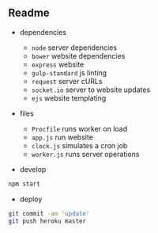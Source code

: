 ## Readme

  - dependencies
  
    - `node` server dependencies
    - `bower` website dependencies
    - `express` website
    - `gulp-standard` js linting
    - `request` server cURLs
    - `socket.io` server to website updates
    - `ejs` website templating

  - files

    - `Procfile` runs worker on load
    - `app.js` run website
    - `clock.js` simulates a cron job
    - `worker.js` runs server operations

  - develop

  ```bash
  npm start
  ```

  - deploy

  ```bash
  git commit -am 'update'
  git push heroku master
  ```
    